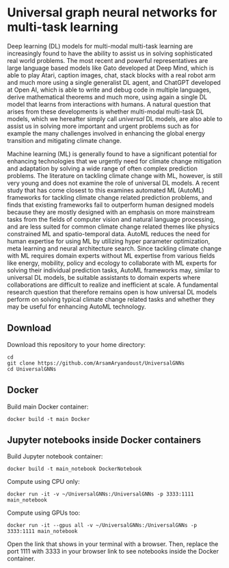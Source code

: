 # Universal graph neural networks for multi-task learning

Deep learning (DL) models for multi-modal multi-task learning are increasingly found to have the ability to assist us in solving sophisticated real world problems. The most recent and powerful representatives are large language based models like Gato developed at Deep Mind, which is able to play Atari, caption images, chat, stack blocks with a real robot arm and much more using a single generalist DL agent, and ChatGPT developed at Open AI, which is able to write and debug code in multiple languages, derive mathematical theorems and much more, using again a single DL model that learns from interactions with humans. A natural question that arises from these developments is whether multi-modal multi-task DL models, which we hereafter simply call *universal* DL models, are also able to assist us in solving more important and urgent problems such as for example the many challenges involved in enhancing the global energy transition and mitigating climate change. 

Machine learning (ML) is generally found to have a significant potential for enhancing technologies that we urgently need for climate change mitigation and adaptation by solving a wide range of often complex prediction problems. The literature on tackling climate change with ML, however, is still very young and does not examine the role of universal DL models. A recent study that has come closest to this examines automated ML (AutoML) frameworks for tackling climate change related prediction problems, and finds that existing frameworks fail to outperform human designed models because they are mostly designed with an emphasis on more mainstream tasks from the fields of computer vision and natural language processing, and are less suited for common climate change related themes like physics constrained ML and spatio-temporal data. AutoML reduces the need for human expertise for using ML by utilizing hyper parameter optimization, meta learning and neural architecture search. Since tackling climate change with ML requires domain experts without ML expertise from various fields like energy, mobility, policy and ecology to collaborate with ML experts for solving their individual prediction tasks, AutoML frameworks may, similar to universal DL models, be suitable assistants to domain experts where collaborations are difficult to realize and inefficient at scale. A fundamental research question that therefore remains open is how universal DL models perform on solving typical climate change related tasks and whether they may be useful for enhancing AutoML technology. 



## Download
Download this repository to your home directory:

```
cd 
git clone https://github.com/ArsamAryandoust/UniversalGNNs
cd UniversalGNNs
```

## Docker

Build main Docker container:

```
docker build -t main Docker
```


## Jupyter notebooks inside Docker containers

Build Jupyter notebook container:

```
docker build -t main_notebook DockerNotebook
```

Compute using CPU only:

```
docker run -it -v ~/UniversalGNNs:/UniversalGNNs -p 3333:1111 main_notebook
```

Compute using GPUs too:

```
docker run -it --gpus all -v ~/UniversalGNNs:/UniversalGNNs -p 3333:1111 main_notebook
```

Open the link that shows in your terminal with a browser. Then, replace the port 
1111 with 3333 in your browser link to see notebooks inside the Docker container.
